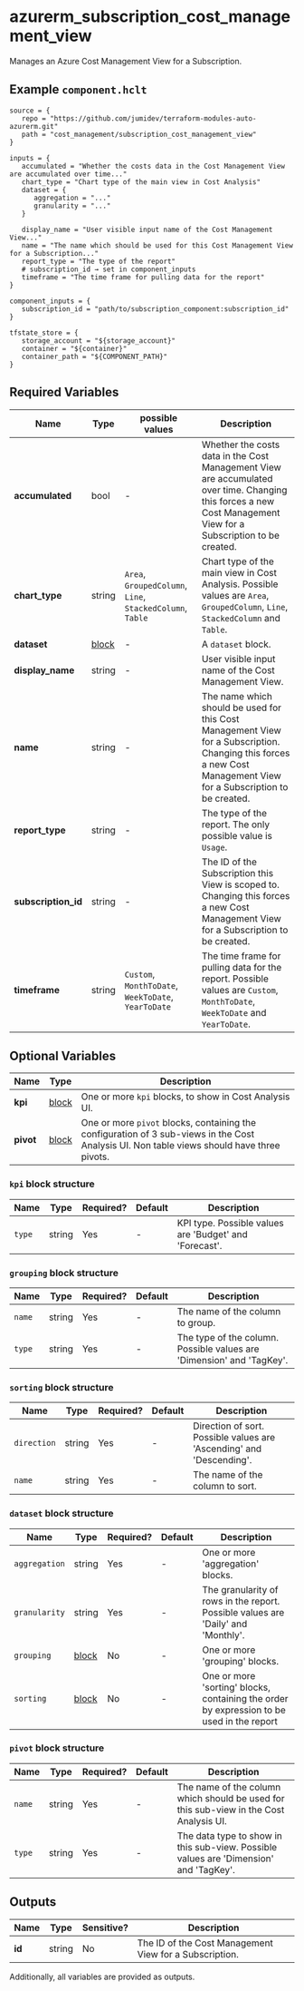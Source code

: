 # azurerm_subscription_cost_management_view

Manages an Azure Cost Management View for a Subscription.

## Example `component.hclt`

```hcl
source = {
   repo = "https://github.com/jumidev/terraform-modules-auto-azurerm.git"   
   path = "cost_management/subscription_cost_management_view"   
}

inputs = {
   accumulated = "Whether the costs data in the Cost Management View are accumulated over time..."   
   chart_type = "Chart type of the main view in Cost Analysis"   
   dataset = {
      aggregation = "..."      
      granularity = "..."      
   }
   
   display_name = "User visible input name of the Cost Management View..."   
   name = "The name which should be used for this Cost Management View for a Subscription..."   
   report_type = "The type of the report"   
   # subscription_id → set in component_inputs
   timeframe = "The time frame for pulling data for the report"   
}

component_inputs = {
   subscription_id = "path/to/subscription_component:subscription_id"   
}

tfstate_store = {
   storage_account = "${storage_account}"   
   container = "${container}"   
   container_path = "${COMPONENT_PATH}"   
}

```

## Required Variables

| Name | Type |  possible values |  Description |
| ---- | --------- |  ----------- | ----------- |
| **accumulated** | bool |  -  |  Whether the costs data in the Cost Management View are accumulated over time. Changing this forces a new Cost Management View for a Subscription to be created. | 
| **chart_type** | string |  `Area`, `GroupedColumn`, `Line`, `StackedColumn`, `Table`  |  Chart type of the main view in Cost Analysis. Possible values are `Area`, `GroupedColumn`, `Line`, `StackedColumn` and `Table`. | 
| **dataset** | [block](#dataset-block-structure) |  -  |  A `dataset` block. | 
| **display_name** | string |  -  |  User visible input name of the Cost Management View. | 
| **name** | string |  -  |  The name which should be used for this Cost Management View for a Subscription. Changing this forces a new Cost Management View for a Subscription to be created. | 
| **report_type** | string |  -  |  The type of the report. The only possible value is `Usage`. | 
| **subscription_id** | string |  -  |  The ID of the Subscription this View is scoped to. Changing this forces a new Cost Management View for a Subscription to be created. | 
| **timeframe** | string |  `Custom`, `MonthToDate`, `WeekToDate`, `YearToDate`  |  The time frame for pulling data for the report. Possible values are `Custom`, `MonthToDate`, `WeekToDate` and `YearToDate`. | 

## Optional Variables

| Name | Type |  Description |
| ---- | --------- |  ----------- |
| **kpi** | [block](#kpi-block-structure) |  One or more `kpi` blocks, to show in Cost Analysis UI. | 
| **pivot** | [block](#pivot-block-structure) |  One or more `pivot` blocks, containing the configuration of 3 sub-views in the Cost Analysis UI. Non table views should have three pivots. | 

### `kpi` block structure

| Name | Type | Required? | Default | Description |
| ---- | ---- | --------- | ------- | ----------- |
| `type` | string | Yes | - | KPI type. Possible values are 'Budget' and 'Forecast'. |

### `grouping` block structure

| Name | Type | Required? | Default | Description |
| ---- | ---- | --------- | ------- | ----------- |
| `name` | string | Yes | - | The name of the column to group. |
| `type` | string | Yes | - | The type of the column. Possible values are 'Dimension' and 'TagKey'. |

### `sorting` block structure

| Name | Type | Required? | Default | Description |
| ---- | ---- | --------- | ------- | ----------- |
| `direction` | string | Yes | - | Direction of sort. Possible values are 'Ascending' and 'Descending'. |
| `name` | string | Yes | - | The name of the column to sort. |

### `dataset` block structure

| Name | Type | Required? | Default | Description |
| ---- | ---- | --------- | ------- | ----------- |
| `aggregation` | string | Yes | - | One or more 'aggregation' blocks. |
| `granularity` | string | Yes | - | The granularity of rows in the report. Possible values are 'Daily' and 'Monthly'. |
| `grouping` | [block](#grouping-block-structure) | No | - | One or more 'grouping' blocks. |
| `sorting` | [block](#sorting-block-structure) | No | - | One or more 'sorting' blocks, containing the order by expression to be used in the report |

### `pivot` block structure

| Name | Type | Required? | Default | Description |
| ---- | ---- | --------- | ------- | ----------- |
| `name` | string | Yes | - | The name of the column which should be used for this sub-view in the Cost Analysis UI. |
| `type` | string | Yes | - | The data type to show in this sub-view. Possible values are 'Dimension' and 'TagKey'. |



## Outputs

| Name | Type | Sensitive? | Description |
| ---- | ---- | --------- | --------- |
| **id** | string | No  | The ID of the Cost Management View for a Subscription. | 

Additionally, all variables are provided as outputs.
